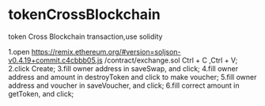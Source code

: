 # tokenCrossBlockchain
token Cross Blockchain transaction,use solidity

1.open https://remix.ethereum.org/#version=soljson-v0.4.19+commit.c4cbbb05.js /contract/exchange.sol Ctrl + C ,Ctrl + V;
2.click Create;
3.fill owner address in saveSwap, and click;
4.fill owner address and amount in destroyToken and click to make voucher;
5.fill owner address and voucher in saveVoucher, and click;
6.fill correct amount in getToken, and click;
